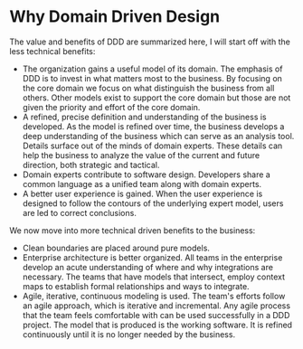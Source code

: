 # Why Domain Driven Design

The value and benefits of DDD are summarized here, I will start off with the less technical benefits:

* The organization gains a useful model of its domain. The emphasis of DDD is to invest in what matters most to the business. By focusing on the core domain we focus on what distinguish the business from all others. Other models exist to support the core domain but those are not given the priority and effort of the core domain.
* A refined, precise definition and understanding of the business is developed. As the model is refined over time, the business develops a deep understanding of the business which can serve as an analysis tool. Details surface out of the minds of domain experts. These details can help the business to analyze the value of the current and future direction, both strategic and tactical.
* Domain experts contribute to software design. Developers share a common language as a unified team along with domain experts.
* A better user experience is gained. When the user experience is designed to follow the contours of the underlying expert model, users are led to correct conclusions.

We now move into more technical driven benefits to the business:

* Clean boundaries are placed around pure models.
* Enterprise architecture is better organized. All teams in the enterprise develop an acute understanding of where and why integrations are necessary. The teams that have models that intersect, employ context maps to establish formal relationships and ways to integrate.
* Agile, iterative, continuous modeling is used. The team's efforts follow an agile approach, which is iterative and incremental. Any agile process that the team feels comfortable with can be used successfully in a DDD project. The model that is produced is the working software. It is refined continuously until it is no longer needed by the business.
